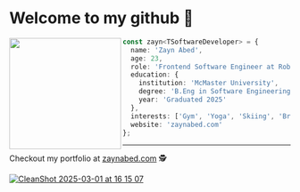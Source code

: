 <!-- intro -->
<h1>
  Welcome to my github 👋
</h1>

<img align="left" src="/sticker.png" width="200" height="200" /> 

```typescript
const zayn<TSoftwareDeveloper> = {
  name: 'Zayn Abed',
  age: 23,
  role: 'Frontend Software Engineer at Roblox'
  education: {
    institution: 'McMaster University',
    degree: 'B.Eng in Software Engineering',
    year: 'Graduated 2025'
  },
  interests: ['Gym', 'Yoga', 'Skiing', 'Brazilian jiu-jitsu'],
  website: 'zaynabed.com'
};
```

---

Checkout my portfolio at [zaynabed.com](https://www.zaynabed.com/) 🕵

[![CleanShot 2025-03-01 at 16 15 07](https://github.com/user-attachments/assets/ccda45f0-6dec-43af-9cfa-2ea36c400cc3)](https://www.zaynabed.com/)
